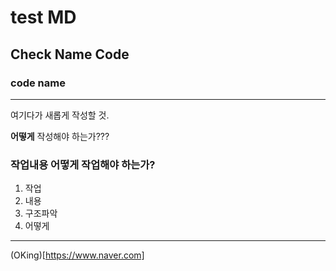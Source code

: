 # test MD

## Check Name Code

### code name

---
 여기다가 새롭게 작성할 것.

**어떻게** 작성해야 하는가???

### 작업내용 어떻게 작업해야 하는가?

1. 작업
2. 내용
3. 구조파악
4. 어떻게

---

(OKing)[https://www.naver.com]
